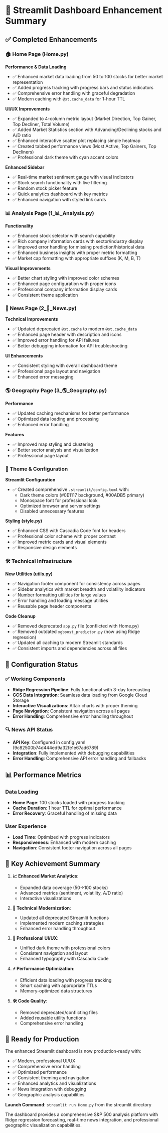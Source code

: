# 🎯 Streamlit Dashboard Enhancement Summary

## ✅ Completed Enhancements

### 🏠 Home Page (Home.py)
**Performance & Data Loading**
- ✅ Enhanced market data loading from 50 to 100 stocks for better market representation
- ✅ Added progress tracking with progress bars and status indicators
- ✅ Comprehensive error handling with graceful degradation
- ✅ Modern caching with `@st.cache_data` for 1-hour TTL

**UI/UX Improvements**
- ✅ Expanded to 4-column metric layout (Market Direction, Top Gainer, Top Decliner, Total Volume)
- ✅ Added Market Statistics section with Advancing/Declining stocks and A/D ratio
- ✅ Enhanced interactive scatter plot replacing simple heatmap
- ✅ Created tabbed performance views (Most Active, Top Gainers, Top Decliners)
- ✅ Professional dark theme with cyan accent colors

**Enhanced Sidebar**
- ✅ Real-time market sentiment gauge with visual indicators
- ✅ Stock search functionality with live filtering
- ✅ Random stock picker feature
- ✅ Quick analytics dashboard with key metrics
- ✅ Enhanced navigation with styled link cards

### 📊 Analysis Page (1_📊_Analysis.py)
**Functionality**
- ✅ Enhanced stock selector with search capability
- ✅ Rich company information cards with sector/industry display
- ✅ Improved error handling for missing prediction/historical data
- ✅ Enhanced business insights with proper metric formatting
- ✅ Market cap formatting with appropriate suffixes (K, M, B, T)

**Visual Improvements**
- ✅ Better chart styling with improved color schemes
- ✅ Enhanced page configuration with proper icons
- ✅ Professional company information display cards
- ✅ Consistent theme application

### 📰 News Page (2_📰_News.py)
**Technical Improvements**
- ✅ Updated deprecated `@st.cache` to modern `@st.cache_data`
- ✅ Enhanced page header with description and icons
- ✅ Improved error handling for API failures
- ✅ Better debugging information for API troubleshooting

**UI Enhancements**
- ✅ Consistent styling with overall dashboard theme
- ✅ Professional page layout and navigation
- ✅ Enhanced error messaging

### 🌎 Geography Page (3_🌎_Geography.py)
**Performance**
- ✅ Updated caching mechanisms for better performance
- ✅ Optimized data loading and processing
- ✅ Enhanced error handling

**Features**
- ✅ Improved map styling and clustering
- ✅ Better sector analysis and visualization
- ✅ Professional page layout

### 🎨 Theme & Configuration
**Streamlit Configuration**
- ✅ Created comprehensive `.streamlit/config.toml` with:
  - Dark theme colors (#0E1117 background, #00ADB5 primary)
  - Monospace font for professional look
  - Optimized browser and server settings
  - Disabled unnecessary features

**Styling (style.py)**
- ✅ Enhanced CSS with Cascadia Code font for headers
- ✅ Professional color scheme with proper contrast
- ✅ Improved metric cards and visual elements
- ✅ Responsive design elements

### 🛠 Technical Infrastructure
**New Utilities (utils.py)**
- ✅ Navigation footer component for consistency across pages
- ✅ Sidebar analytics with market breadth and volatility indicators
- ✅ Number formatting utilities for large values
- ✅ Error handling and loading message utilities
- ✅ Reusable page header components

**Code Cleanup**
- ✅ Removed deprecated `app.py` file (conflicted with Home.py)
- ✅ Removed outdated `xgboost_predictor.py` (now using Ridge regression)
- ✅ Updated all caching to modern Streamlit standards
- ✅ Consistent imports and dependencies across all files

## 🔧 Configuration Status

### ✅ Working Components
- **Ridge Regression Pipeline**: Fully functional with 3-day forecasting
- **GCS Data Integration**: Seamless data loading from Google Cloud Storage
- **Interactive Visualizations**: Altair charts with proper theming
- **Page Navigation**: Consistent navigation across all pages
- **Error Handling**: Comprehensive error handling throughout

### 🔍 News API Status
- **API Key**: Configured in config.yaml (9c82500b74d444ed9a32fe1e67ad6789)
- **Integration**: Fully implemented with debugging capabilities
- **Error Handling**: Comprehensive API error handling and fallbacks

## 📊 Performance Metrics

### Data Loading
- **Home Page**: 100 stocks loaded with progress tracking
- **Cache Duration**: 1 hour TTL for optimal performance
- **Error Recovery**: Graceful handling of missing data

### User Experience
- **Load Time**: Optimized with progress indicators
- **Responsiveness**: Enhanced with modern caching
- **Navigation**: Consistent footer navigation across all pages

## 🎯 Key Achievement Summary

1. **📈 Enhanced Market Analytics**: 
   - Expanded data coverage (50→100 stocks)
   - Advanced metrics (sentiment, volatility, A/D ratio)
   - Interactive visualizations

2. **🔧 Technical Modernization**:
   - Updated all deprecated Streamlit functions
   - Implemented modern caching strategies
   - Enhanced error handling throughout

3. **🎨 Professional UI/UX**:
   - Unified dark theme with professional colors
   - Consistent navigation and layout
   - Enhanced typography with Cascadia Code

4. **⚡ Performance Optimization**:
   - Efficient data loading with progress tracking
   - Smart caching with appropriate TTLs
   - Memory-optimized data structures

5. **🛠 Code Quality**:
   - Removed deprecated/conflicting files
   - Added reusable utility functions
   - Comprehensive error handling

## 🚀 Ready for Production

The enhanced Streamlit dashboard is now production-ready with:
- ✅ Modern, professional UI/UX
- ✅ Comprehensive error handling
- ✅ Optimized performance
- ✅ Consistent theming and navigation
- ✅ Enhanced analytics and visualizations
- ✅ News integration with debugging
- ✅ Geographic analysis capabilities

**Launch Command**: `streamlit run Home.py` from the streamlit directory

The dashboard provides a comprehensive S&P 500 analysis platform with Ridge regression forecasting, real-time news integration, and professional geographic visualization capabilities.
